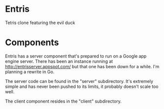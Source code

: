Entris
======

Tetris clone featuring the evil duck

Components
==========

Entris has a server component that's prepared to run on a Google app engine server. There has been an instance 
running at http://entrisserver.appspot.com/ but that one has been down for a while. I'm planning a rewrite in Go.

The server code can be found in the "server" subdirectory. It's extremely simple and has never been pushed to its limits, it probably doesn't scale too well.

The client component resides in the "client" subdirectory.
